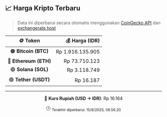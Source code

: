 

<!-- HARGA_KRIPTO -->
## 📈 Harga Kripto Terbaru

> Data ini diperbarui secara otomatis menggunakan [CoinGecko API](https://www.coingecko.com/) dan [exchangerate.host](https://exchangerate.host/)

<div align="center">

| 🪙 Token | 💰 Harga (IDR) |
|:------:|---------------:|
| 🟠 **Bitcoin (BTC)**   | Rp 1.916.135.905 |
| 🔵 **Ethereum (ETH)**  | Rp 73.710.123 |
| 🟣 **Solana (SOL)**    | Rp 3.118.749 |
| 🟢 **Tether (USDT)**   | Rp 16.187 |

---

💱 **Kurs Rupiah (USD → IDR)**: Rp 16.164

🕒 <sub>Terakhir diperbarui: 15/8/2025, 06.56.20</sub>

</div>
<!-- /HARGA_KRIPTO -->